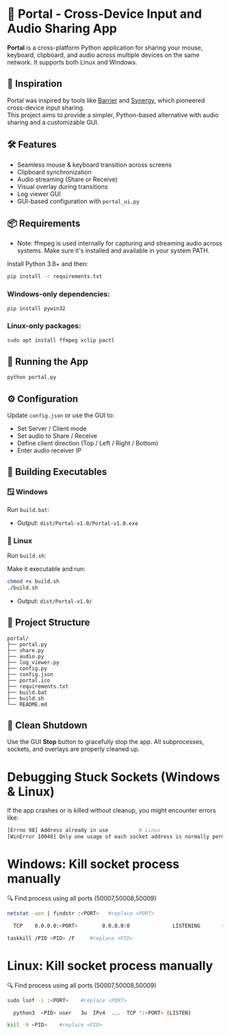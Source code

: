 # 🎯 Portal - Cross-Device Input and Audio Sharing App

**Portal** is a cross-platform Python application for sharing your mouse, keyboard, clipboard, and audio across multiple devices on the same network. It supports both Linux and Windows.

## 🙏 Inspiration

Portal was inspired by tools like [Barrier](https://github.com/debauchee/barrier) and [Synergy](https://symless.com/synergy), which pioneered cross-device input sharing.  
This project aims to provide a simpler, Python-based alternative with audio sharing and a customizable GUI.

## 🛠 Features

- Seamless mouse & keyboard transition across screens  
- Clipboard synchronization  
- Audio streaming (Share or Receive)  
- Visual overlay during transitions  
- Log viewer GUI  
- GUI-based configuration with `portal_ui.py`

## 📦 Requirements

  -  Note: ffmpeg is used internally for capturing and streaming audio across systems. Make sure it's installed and available in your system PATH.

Install Python 3.8+ and then:

```bash
pip install -r requirements.txt
```

### Windows-only dependencies:

```bash
pip install pywin32
```

### Linux-only packages:

```bash
sudo apt install ffmpeg xclip pactl
```

## 🚀 Running the App

```bash
python portal.py
```

## ⚙️ Configuration

Update `config.json` or use the GUI to:
- Set Server / Client mode  
- Set audio to Share / Receive  
- Define client direction (Top / Left / Right / Bottom)  
- Enter audio receiver IP

## 🧱 Building Executables

### 🪟 Windows

Run `build.bat`:

- Output: `dist/Portal-v1.0/Portal-v1.0.exe`

### 🐧 Linux

Run `build.sh`:

Make it executable and run:

```bash
chmod +x build.sh
./build.sh
```

- Output: `dist/Portal-v1.0/`

## 📁 Project Structure

```
portal/
├── portal.py
├── share.py
├── audio.py
├── log_viewer.py
├── config.py
├── config.json
├── portal.ico
├── requirements.txt
├── build.bat
├── build.sh
└── README.md
```

## 🧹 Clean Shutdown

Use the GUI **Stop** button to gracefully stop the app. All subprocesses, sockets, and overlays are properly cleaned up.

# Debugging Stuck Sockets (Windows & Linux)
If the app crashes or is killed without cleanup, you might encounter errors like:

```bash
[Errno 98] Address already in use          # Linux
[WinError 10048] Only one usage of each socket address is normally permitted  # Windows
```

# Windows: Kill socket process manually
🔍 Find process using all ports (50007,50008,50009)

```bash
netstat -aon | findstr :<PORT>   #replace <PORT>

  TCP    0.0.0.0:<PORT>        0.0.0.0:0              LISTENING       <PID>

taskkill /PID <PID> /F     #replace <PID> 
```

# Linux: Kill socket process manually
🔍 Find process using all ports (50007,50008,50009)

```bash
sudo lsof -i :<PORT>    #replace <PORT>

  python3  <PID> user   3u  IPv4  ...  TCP *:<PORT> (LISTEN)

kill -9 <PID>    #replace <PID> 
```